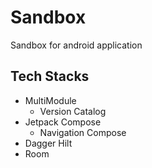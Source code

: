 # Sandbox

Sandbox for android application

## Tech Stacks

- MultiModule
    - Version Catalog
- Jetpack Compose
    - Navigation Compose
- Dagger Hilt
- Room